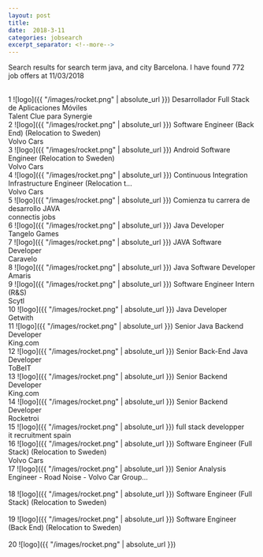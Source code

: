 ```yaml
---
layout: post
title:  
date:  2018-3-11 
categories: jobsearch 
excerpt_separator: <!--more-->
---
```

 Search results for search term java, and city Barcelona. I have found  772 job offers at 11/03/2018
<!--more-->
<br>
1
![logo]({{ "/images/rocket.png" | absolute_url }})
Desarrollador Full Stack de Aplicaciones Móviles
<br>
Talent Clue para Synergie
<br>
2
![logo]({{ "/images/rocket.png" | absolute_url }})
Software Engineer (Back End) (Relocation to Sweden)
<br>
Volvo Cars
<br>
3
![logo]({{ "/images/rocket.png" | absolute_url }})
Android Software Engineer (Relocation to Sweden)
<br>
Volvo Cars
<br>
4
![logo]({{ "/images/rocket.png" | absolute_url }})
Continuous Integration Infrastructure Engineer (Relocation t...
<br>
Volvo Cars
<br>
5
![logo]({{ "/images/rocket.png" | absolute_url }})
Comienza tu carrera de desarrollo JAVA
<br>
connectis jobs
<br>
6
![logo]({{ "/images/rocket.png" | absolute_url }})
Java Developer
<br>
Tangelo Games
<br>
7
![logo]({{ "/images/rocket.png" | absolute_url }})
JAVA Software Developer
<br>
Caravelo
<br>
8
![logo]({{ "/images/rocket.png" | absolute_url }})
Java Software Developer
<br>
Amaris
<br>
9
![logo]({{ "/images/rocket.png" | absolute_url }})
Software Engineer Intern (R&S)
<br>
Scytl
<br>
10
![logo]({{ "/images/rocket.png" | absolute_url }})
Java Developer
<br>
Getwith
<br>
11
![logo]({{ "/images/rocket.png" | absolute_url }})
Senior Java Backend Developer
<br>
King.com
<br>
12
![logo]({{ "/images/rocket.png" | absolute_url }})
Senior Back-End Java Developer
<br>
ToBeIT
<br>
13
![logo]({{ "/images/rocket.png" | absolute_url }})
Senior Backend Developer
<br>
King.com
<br>
14
![logo]({{ "/images/rocket.png" | absolute_url }})
Senior Backend Developer
<br>
Rocketroi
<br>
15
![logo]({{ "/images/rocket.png" | absolute_url }})
full stack developper
<br>
it recruitment spain
<br>
16
![logo]({{ "/images/rocket.png" | absolute_url }})
Software Engineer (Full Stack) (Relocation to Sweden)
<br>
Volvo Cars
<br>
17
![logo]({{ "/images/rocket.png" | absolute_url }})
Senior Analysis Engineer - Road Noise - Volvo Car Group...
<br>

<br>
18
![logo]({{ "/images/rocket.png" | absolute_url }})
Software Engineer (Full Stack) (Relocation to Sweden)
<br>

<br>
19
![logo]({{ "/images/rocket.png" | absolute_url }})
Software Engineer (Back End) (Relocation to Sweden)
<br>

<br>
20
![logo]({{ "/images/rocket.png" | absolute_url }})

<br>

